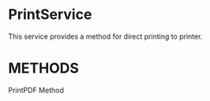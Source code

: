 # PrintService

This service provides a method for direct printing to printer.

# METHODS

PrintPDF Method
